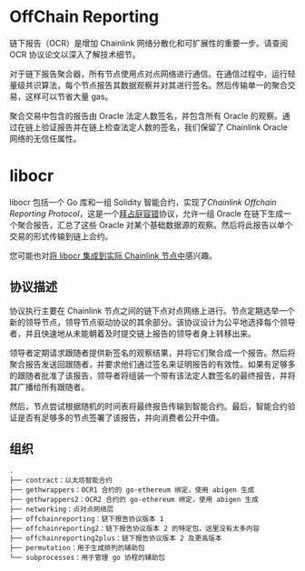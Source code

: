# OffChain Reporting

链下报告（OCR）是增加 Chainlink 网络分散化和可扩展性的重要一步。请查阅 OCR 协议论文以深入了解技术细节。

对于链下报告聚合器，所有节点使用点对点网络进行通信。在通信过程中，运行轻量级共识算法，每个节点报告其数据观察并对其进行签名。然后传输单一的聚合交易，这样可以节省大量 gas。

聚合交易中包含的报告由 Oracle 法定人数签名，并包含所有 Oracle 的观察。通过在链上验证报告并在链上检查法定人数的签名，我们保留了 Chainlink Oracle 网络的无信任属性。

# libocr

libocr 包括一个 Go 库和一组 Solidity 智能合约，实现了*Chainlink Offchain Reporting Protocol*，这是一个[拜占庭容错](https://en.wikipedia.org/wiki/Byzantine_fault)协议，允许一组 Oracle 在链下生成一个聚合报告，汇总了这些 Oracle 对某个基础数据源的观察。然后将此报告以单个交易的形式传输到链上合约。

您可能也对[将 libocr 集成到实际 Chainlink 节点中](https://github.com/smartcontractkit/chainlink/tree/develop/core/services/offchainreporting)感兴趣。

## 协议描述

协议执行主要在 Chainlink 节点之间的链下点对点网络上进行。节点定期选举一个新的领导节点，领导节点驱动协议的其余部分。该协议设计为公平地选择每个领导者，并且快速地从未能朝着及时提交链上报告的领导者身上转移出来。

领导者定期请求跟随者提供新签名的观察结果，并将它们聚合成一个报告。然后将聚合报告发送回跟随者，并要求他们通过签名来证明报告的有效性。如果有足够多的跟随者批准了该报告，领导者将组装一个带有该法定人数签名的最终报告，并将其广播给所有跟随者。

然后，节点尝试根据随机的时间表将最终报告传输到智能合约。最后，智能合约验证是否有足够多的节点签署了该报告，并向消费者公开中值。

## 组织
```
.
├── contract：以太坊智能合约
├── gethwrappers：OCR1 合约的 go-ethereum 绑定，使用 abigen 生成
├── gethwrappers2：OCR2 合约的 go-ethereum 绑定，使用 abigen 生成
├── networking：点对点网络层
├── offchainreporting：链下报告协议版本 1
├── offchainreporting2：链下报告协议版本 2 的特定包，这里没有太多内容
├── offchainreporting2plus：链下报告协议版本 2 及更高版本
├── permutation：用于生成排列的辅助包
└── subprocesses：用于管理 go 协程的辅助包
```